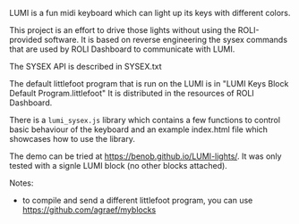 LUMI is a fun midi keyboard which can light up its keys with different colors.

This project is an effort to drive those lights without using the ROLI-provided software.
It is based on reverse engineering the sysex commands that are used by ROLI Dashboard to communicate with LUMI.

The SYSEX API is described in SYSEX.txt

The default littlefoot program that is run on the LUMI is in "LUMI Keys Block Default Program.littlefoot"
It is distributed in the resources of ROLI Dashboard.

There is a `lumi_sysex.js` library which contains a few functions to control basic behaviour of the keyboard
and an example index.html file which showcases how to use the library.

The demo can be tried at https://benob.github.io/LUMI-lights/. It was only tested with a signle LUMI block (no other blocks attached).

Notes:
- to compile and send a different littlefoot program, you can use https://github.com/agraef/myblocks
